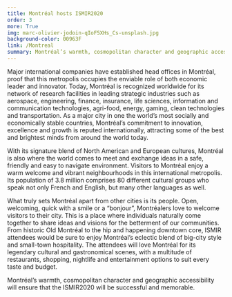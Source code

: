 ```yaml
---
title: Montréal hosts ISMIR2020
order: 3
more: True
img: marc-olivier-jodoin-qIoF5XHs_Cs-unsplash.jpg
background-color: 00963F
link: /Montreal
summary: Montréal’s warmth, cosmopolitan character and geographic accessibility will ensure that the ISMIR2020 conference will be successful and memorable.
---
```


Major international companies have established head offices in Montréal, proof that this metropolis occupies the enviable role of both economic leader and innovator. Today, Montréal is recognized worldwide for its network of research facilities in leading strategic industries such as aerospace, engineering, finance, insurance, life sciences, information and communication technologies, agri-food, energy, gaming, clean technologies and transportation. As a major city in one the world’s most socially and economically stable countries, Montréal’s commitment to innovation, excellence and growth is reputed internationally, attracting some of the best and brightest minds from around the world today.

With its signature blend of North American and European cultures, Montréal is also where the world comes to meet and exchange ideas in a safe, friendly and easy to navigate environment. Visitors to Montréal enjoy a warm welcome and vibrant neighbourhoods in this international metropolis. Its population of 3.8 million comprises 80 different cultural groups who speak not only French and English, but many other languages as well.

What truly sets Montréal apart from other cities is its people. Open, welcoming, quick with a smile or a “bonjour”, Montréalers love to welcome visitors to their city. This is a place where individuals naturally come together to share ideas and visions for the betterment of our communities. From historic Old Montréal to the hip and happening downtown core, ISMIR attendees would be sure to enjoy Montréal’s eclectic blend of big-city style and small-town hospitality. The attendees will love Montréal for its legendary cultural and gastronomical scenes, with a multitude of restaurants, shopping, nightlife and entertainment options to suit every taste and budget.

Montréal’s warmth, cosmopolitan character and geographic accessibility will ensure that the ISMIR2020 will be successful and memorable.
